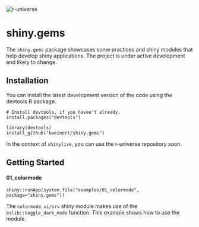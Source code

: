 ![r-universe](https://r-lib.r-universe.dev/badges/shiny.gems)

shiny.gems
==========

The `shiny.gems` package showcases some practices and shiny modules that help develop shiny applications. The project is under active development and likely to change.

Installation
------------

You can install the latest development version of the code using the devtools R package.

```
# Install devtools, if you haven't already.
install.packages("devtools")

library(devtools)
install_github("kweinert/shiny.gems")
```

In the context of `shinylive`, you can use the r-universe repository soon.


Getting Started
---------------

#### 01_colormode

```
shiny::runApp(system.file("examples/01_colormode", package="shiny.gems"))
```

The `colormode_ui/srv` shiny module makes use of the `bslib::toggle_dark_mode` function. This example shows how to use the module.




